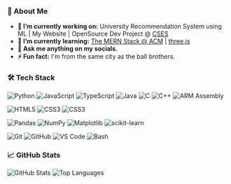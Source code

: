 <h3>🚀 About Me</h3> 

- **🔭 I’m currently working on:** University Recommendation System using ML | My Website | OpenSource Dev Project @ [CSES](https://csesucsd.com/)
- **🌱 I’m currently learning:** [The MERN Stack @ ACM](https://hack.acmucsd.com/) | [three.js](https://youtu.be/kt0FrkQgw8w?si=4B7_emR-ZELqKGxm)
- **💬 Ask me anything on my socials.**
- **⚡ Fun fact:** I'm from the same city as the ball brothers.

### 🛠️ **Tech Stack**
[comment]: **Backend**
[comment]: **Databases**
[comment]: **DevOps&Cloud**
![Python](https://img.shields.io/badge/-Python-3776AB?logo=python&logoColor=white&style=for-the-badge)
![JavaScript](https://img.shields.io/badge/-JavaScript-F7DF1E?logo=javascript&logoColor=black&style=for-the-badge)
![TypeScript](https://img.shields.io/badge/-TypeScript-3178C6?logo=typescript&logoColor=white&style=for-the-badge)
![Java](https://img.shields.io/badge/-Java-007396?logo=java&logoColor=white&style=for-the-badge)
![C](https://img.shields.io/badge/-C-00599C?logo=c&logoColor=white&style=for-the-badge)
![C++](https://img.shields.io/badge/-C++-00599C?logo=cplusplus&logoColor=white&style=for-the-badge)
![ARM Assembly](https://img.shields.io/badge/-ARM%20Assembly-0091BD?logo=arm&logoColor=white&style=for-the-badge)

![HTML5](https://img.shields.io/badge/-HTML5-E34F26?logo=html5&logoColor=white&style=for-the-badge)
![CSS3](https://img.shields.io/badge/-CSS3-1572B6?logo=css3&logoColor=white&style=for-the-badge)
![CSS3](https://img.shields.io/badge/-React-1572B6?logo=react&logoColor=white&style=for-the-badge)

![Pandas](https://img.shields.io/badge/-Pandas-150458?logo=pandas&logoColor=white&style=for-the-badge)
![NumPy](https://img.shields.io/badge/-NumPy-013243?logo=numpy&logoColor=white&style=for-the-badge)
![Matplotlib](https://img.shields.io/badge/-Matplotlib-019CFF?logo=python&logoColor=white&style=for-the-badge)
![scikit-learn](https://img.shields.io/badge/-scikit--learn-F7931E?logo=scikit-learn&logoColor=white&style=for-the-badge)

![Git](https://img.shields.io/badge/-Git-F05032?logo=git&logoColor=white&style=for-the-badge)
![GitHub](https://img.shields.io/badge/-GitHub-181717?logo=github&logoColor=white&style=for-the-badge)
![VS Code](https://img.shields.io/badge/-VS%20Code-007ACC?logo=visual-studio-code&logoColor=white&style=for-the-badge)
![Bash](https://img.shields.io/badge/-Bash-4EAA25?logo=gnu-bash&logoColor=white&style=for-the-badge)

### 📈 **GitHub Stats**

![GitHub Stats](https://github-readme-stats.vercel.app/api?username=wwidjaja0&show_icons=true&hide_border=true&theme=radical) ![Top Languages](https://github-readme-stats.vercel.app/api/top-langs/?username=wwidjaja0&layout=compact&hide_border=true&theme=radical)

